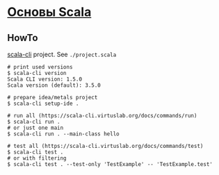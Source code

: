 # [Основы Scala](https://stepik.org/course/89974)
## HowTo
[scala-cli](https://scala-cli.virtuslab.org/) project. See `./project.scala`

```shell
# print used versions
$ scala-cli version
Scala CLI version: 1.5.0
Scala version (default): 3.5.0

# prepare idea/metals project
$ scala-cli setup-ide .

# run all (https://scala-cli.virtuslab.org/docs/commands/run)
$ scala-cli run .
# or just one main
$ scala-cli run . --main-class hello

# test all (https://scala-cli.virtuslab.org/docs/commands/test)
$ scala-cli test .
# or with filtering
$ scala-cli test . --test-only 'TestExample' -- 'TestExample.test'
```